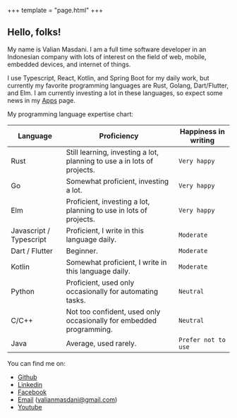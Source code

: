 +++
template = "page.html"
+++

## Hello, folks!
My name is Valian Masdani. I am a full time software developer in an Indonesian company with lots of interest on the field of web, mobile, embedded devices, and internet of things.    

I use Typescript, React, Kotlin, and Spring Boot for my daily work, but currently my favorite programming languages are Rust, Golang, Dart/Flutter, and Elm. I am currently investing a lot in these languages, so expect some news in my [Apps](/apps) page.  

My programming language expertise chart:  

| Language                | Proficiency     | Happiness in writing  |
|----------               |-------------    |-----------------------|
|Rust                     | Still learning, investing a lot, planning to use a in lots of projects. | `Very happy` |
|Go                       | Somewhat proficient, investing a lot.               | `Very happy`  |
|Elm                      | Proficient, investing a lot, planning to use in lots of projects. | `Very happy` |
|Javascript / Typescript  | Proficient, I write in this language daily.          | `Moderate`    | 
|Dart / Flutter           | Beginner.                                            | `Moderate`    | 
|Kotlin                   | Somewhat proficient, I write in this language daily. | `Moderate`    |
|Python                   | Proficient, used only occasionally for automating tasks.  | `Neutral`     |
|C/C++                    | Not too confident, used only occasionally for embedded programming. | `Neutral` |
|Java                     | Average, used rarely. | `Prefer not to use` |


You can find me on:  
- [Github](https://github.com/vmasdani)
- [Linkedin](https://id.linkedin.com/in/%F0%9F%94%8Cvalian-masdani-67736215b)
- [Facebook](https://www.facebook.com/valianmasdani/)
- [Email](mailto:valianmasdani@gmail.com) (valianmasdani@gmail.com)
- [Youtube](https://www.youtube.com/user/ValianTheRELover/featured)